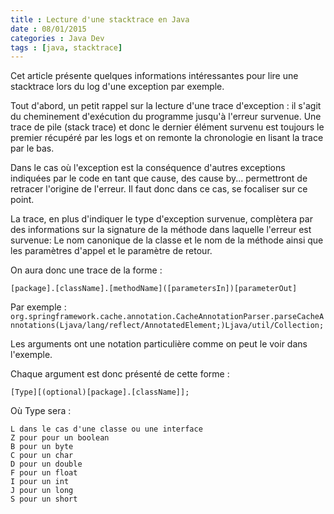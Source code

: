 ```yaml
---
title : Lecture d'une stacktrace en Java
date : 08/01/2015
categories : Java Dev
tags : [java, stacktrace]
---
```


Cet article présente quelques informations intéressantes pour lire une stacktrace lors du log d'une exception par exemple.


Tout d'abord, un petit rappel sur la lecture d'une trace d'exception : il s'agit du cheminement d'exécution du programme jusqu'à l'erreur survenue. Une trace de pile (stack trace) et donc le dernier élément survenu est toujours le premier récupéré par les logs et on remonte la chronologie en lisant la trace par le bas.


Dans le cas où l'exception est la conséquence d'autres exceptions indiquées par le code en tant que cause, des cause by... permettront de retracer l'origine de l'erreur. Il faut donc dans ce cas, se focaliser sur ce point.


La trace, en plus d'indiquer le type d'exception survenue, complètera par des informations sur la signature de la méthode dans laquelle l'erreur est survenue: Le nom canonique de la classe et le nom de la méthode ainsi que les paramètres d'appel et le paramètre de retour.


On aura donc une trace de la forme :


```[package].[className].[methodName]([parametersIn])[parameterOut]```


Par exemple :
```org.springframework.cache.annotation.CacheAnnotationParser.parseCacheAnnotations(Ljava/lang/reflect/AnnotatedElement;)Ljava/util/Collection;```


Les arguments ont une notation particulière comme on peut le voir dans l'exemple.


Chaque argument est donc présenté de cette forme :

```[Type][(optional)[package].[className]];```


Où Type sera :

    L dans le cas d'une classe ou une interface
    Z pour pour un boolean
    B pour un byte
    C pour un char
    D pour un double
    F pour un float
    I pour un int
    J pour un long
    S pour un short
